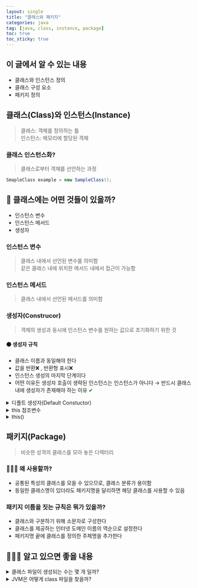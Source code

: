```yaml
---
layout: single
title: "클래스와 패키지"
categories: java
tag: [java, class, instance, package]
toc: true
toc_sticky: true
---
```


## 이 글에서 알 수 있는 내용

- 클래스와 인스턴스 정의
- 클래스 구성 요소
- 패키지 정의

## 클래스(Class)와 인스턴스(Instance)

> 클래스: 객체를 정의하는 틀  
> 인스턴스: 메모리에 할당된 객체

### 클래스 인스턴스화?

> 클래스로부터 객체를 선언하는 과정

```java
SmapleClass example = new SampleClass();
```

## 🤔 클래스에는 어떤 것들이 있을까?

- 인스턴스 변수
- 인스턴스 메서드
- 생성자

### 인스턴스 변수

> 클래스 내에서 선언된 변수를 의미함  
> 같은 클래스 내에 위치한 메서드 내에서 접근이 가능함

### 인스턴스 메서드

> 클래스 내에서 선언된 메서드를 의미함

### 생성자(Construcor)

> 객체의 생성과 동시에 인스턴스 변수를 원하는 값으로 초기화하기 위한 것

#### 🟠 생성자 규칙

- 클래스 이름과 동일해야 한다
- 값을 반환❌ , 반환형 표시❌
- 인스턴스 생성의 마지막 단계이다
- 어떤 이유든 생성자 호출이 생략된 인스턴스는 인스턴스가 아니다 → 반드시 클래스 내에 생성자가 존재해야 하는 이유 <span style="color:green">✔︎</span>

<details>
<summary>디폴트 생성자(Default Constuctor)</summary>
<div markdown="1">
> 컴파일러가 인스턴스 생성 규칙인 `생성자 호출`을 유지하기 위해 삽입함  
> 인자가 없는 형태로 정의됨
</div>
</details>

<details>
<summary>this 참조변수</summary>
<div markdown="1">
> 인스턴스가 바로 자기 자신을 참조하는 데 사용하는 변수

```java
class Test{
  private int num;

  public Test(int num){
    this.num = num;
  }
}
```

<span style="color:green">✔︎</span> 위 예시와 같이 this 키워드는 생성자의 매개변수명과 인스턴스 변수명이 일치할 때 인스턴스 변수명 앞에 사용한다  
<span style="color:green">✔︎</span> this 참조변수는 인스턴스 메서드(`static` 키워드가 없는 메서드) 에서만 사용이 가능하다

</div>
</details>

<details>
<summary>this()</summary>
<div markdown="1">
> - 같은 클래스의 다른 생성자를 호출할 때 사용함   
> - 생성자 내에서만 사용이 가능함

<span style="color:green">✔︎</span> `this()`에 인수를 전달하면 생성자 중에서 메서드 시그니처가 일치하는 다른 생성자를 호출함

</div>
</details>

## 패키지(Package)

> 비슷한 성격의 클래스를 모아 놓은 디렉터리

### 🤷🏻‍♂️ 왜 사용할까?

- 공통된 특성의 클래스를 모을 수 있으므로, 클래스 분류가 용이함
- 동일한 클래스명이 있더라도 패키지명을 달리하면 해당 클래스를 사용할 수 있음

### 패키지 이름을 짓는 규칙은 뭐가 있을까?

- 클래스와 구분하기 위해 소문자로 구성한다
- 클래스를 제공하는 인터넷 도메인 이름의 역순으로 설정한다
- 패키지명 끝에 클래스를 정의한 주체명을 추가한다

## 🧗🏼‍♀️ 알고 있으면 좋을 내용

<details>
<summary>클래스 파일이 생성되는 수는 몇 개 일까?</summary>
<div markdown="1">
> `.class` 파일은 `.java` 내에 정의된 클래스 수만큼 생성된다
</div>
</details>

<details>
<summary>
JVM은 어떻게 class 파일을 찾을까?
</summary>
<div markdown="1">
> `class path`를 통해 찾는다

```bash
├── PackageStudy
│   ├── WhatYourName.class
│   └── Myclass
│         ├── AAA.class
│         ├── BBB.class
```

🔴 위 파일구조에서 문제점은 무엇일까?  
`PackageStudy`위치에서 `AAA.class`와 `BBB.class` 파일에 접근이 불가능하므로 JVM은 두 개의 class 파일을 찾을 수 없다

🟢 어떻게 해결해야하나?  
`PackageStudy` 위치에서 **set classpath = .; ...\PackageStudy\Myclass** 를 입력한다  
이는, 현재 디렉터리(.)와 Myclass 경로를 class path를 설정하는 것을 의미한다

</div>
</details>
